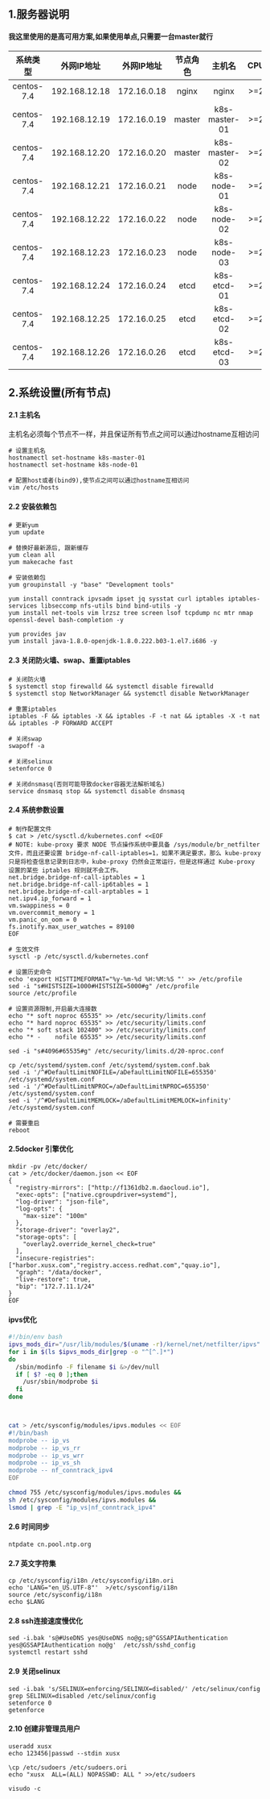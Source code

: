 ## 1.服务器说明
#### 我这里使用的是高可用方案,如果使用单点,只需要一台master就行
|系统类型  |外网IP地址   |外网IP地址 |节点角色|主机名       |CPU   |内存  |
|:-------: |:-----:      |:-----:    |:----:  |:----:       |:----:|:----:|
|centos-7.4|192.168.12.18|172.16.0.18|nginx   |nginx        |>=2   |>=2   |
|centos-7.4|192.168.12.19|172.16.0.19|master  |k8s-master-01|>=2   |>=2   |
|centos-7.4|192.168.12.20|172.16.0.20|master  |k8s-master-02|>=2   |>=2   |
|centos-7.4|192.168.12.21|172.16.0.21|node    |k8s-node-01  |>=2   |>=2   |
|centos-7.4|192.168.12.22|172.16.0.22|node    |k8s-node-02  |>=2   |>=2   |
|centos-7.4|192.168.12.23|172.16.0.23|node    |k8s-node-03  |>=2   |>=2   |
|centos-7.4|192.168.12.24|172.16.0.24|etcd    |k8s-etcd-01  |>=2   |>=2   |
|centos-7.4|192.168.12.25|172.16.0.25|etcd    |k8s-etcd-02  |>=2   |>=2   |
|centos-7.4|192.168.12.26|172.16.0.26|etcd    |k8s-etcd-03  |>=2   |>=2   |

## 2.系统设置(所有节点)
#### 2.1 主机名
主机名必须每个节点不一样，并且保证所有节点之间可以通过hostname互相访问
```
# 设置主机名
hostnamectl set-hostname k8s-master-01
hostnamectl set-hostname k8s-node-01

# 配置host或者(bind9),使节点之间可以通过hostname互相访问
vim /etc/hosts
```

#### 2.2 安装依赖包
```
# 更新yum
yum update

# 替换好最新源后, 跟新缓存
yum clean all
yum makecache fast

# 安装依赖包
yum groupinstall -y "base" "Development tools"

yum install conntrack ipvsadm ipset jq sysstat curl iptables iptables-services libseccomp nfs-utils bind bind-utils -y
yum install net-tools vim lrzsz tree screen lsof tcpdump nc mtr nmap openssl-devel bash-completion -y

yum provides jav
yum install java-1.8.0-openjdk-1.8.0.222.b03-1.el7.i686 -y
```

#### 2.3 关闭防火墙、swap、重置iptables
```
# 关闭防火墙
$ systemctl stop firewalld && systemctl disable firewalld
$ systemctl stop NetworkManager && systemctl disable NetworkManager

# 重置iptables
iptables -F && iptables -X && iptables -F -t nat && iptables -X -t nat && iptables -P FORWARD ACCEPT

# 关闭swap
swapoff -a

# 关闭selinux
setenforce 0

# 关闭dnsmasq(否则可能导致docker容器无法解析域名)
service dnsmasq stop && systemctl disable dnsmasq
```

#### 2.4 系统参数设置
```
# 制作配置文件
$ cat > /etc/sysctl.d/kubernetes.conf <<EOF
# NOTE: kube-proxy 要求 NODE 节点操作系统中要具备 /sys/module/br_netfilter 文件，而且还要设置 bridge-nf-call-iptables=1，如果不满足要求，那么 kube-proxy 只是将检查信息记录到日志中，kube-proxy 仍然会正常运行，但是这样通过 Kube-proxy 设置的某些 iptables 规则就不会工作。
net.bridge.bridge-nf-call-iptables = 1
net.bridge.bridge-nf-call-ip6tables = 1
net.bridge.bridge-nf-call-arptables = 1
net.ipv4.ip_forward = 1
vm.swappiness = 0
vm.overcommit_memory = 1
vm.panic_on_oom = 0
fs.inotify.max_user_watches = 89100
EOF

# 生效文件
sysctl -p /etc/sysctl.d/kubernetes.conf

# 设置历史命令
echo 'export HISTTIMEFORMAT="%y-%m-%d %H:%M:%S "' >> /etc/profile
sed -i "s#HISTSIZE=1000#HISTSIZE=5000#g" /etc/profile
source /etc/profile

# 设置资源限制,开启最大连接数
echo "* soft noproc 65535" >> /etc/security/limits.conf
echo "* hard noproc 65535" >> /etc/security/limits.conf
echo "* soft stack 102400" >> /etc/security/limits.conf
echo "* -    nofile 65535" >> /etc/security/limits.conf 

sed -i "s#4096#65535#g" /etc/security/limits.d/20-nproc.conf

cp /etc/systemd/system.conf /etc/systemd/system.conf.bak
sed -i '/^#DefaultLimitNOFILE=/aDefaultLimitNOFILE=655350' /etc/systemd/system.conf
sed -i '/^#DefaultLimitNPROC=/aDefaultLimitNPROC=655350' /etc/systemd/system.conf
sed -i '/^#DefaultLimitMEMLOCK=/aDefaultLimitMEMLOCK=infinity' /etc/systemd/system.conf

# 需要重启
reboot
```

#### 2.5docker 引擎优化
```
mkdir -pv /etc/docker/
cat > /etc/docker/daemon.json << EOF
{
  "registry-mirrors": ["http://f1361db2.m.daocloud.io"],
  "exec-opts": ["native.cgroupdriver=systemd"],
  "log-driver": "json-file",
  "log-opts": {
    "max-size": "100m"
  },
  "storage-driver": "overlay2",
  "storage-opts": [
    "overlay2.override_kernel_check=true"
  ],
  "insecure-registries": ["harbor.xusx.com","registry.access.redhat.com","quay.io"],
  "graph": "/data/docker",
  "live-restore": true,
  "bip": "172.7.11.1/24"
}
EOF
```

#### ipvs优化
```bash
#!/bin/env bash
ipvs_mods_dir="/usr/lib/modules/$(uname -r)/kernel/net/netfilter/ipvs"
for i in $(ls $ipvs_mods_dir|grep -o "^[^.]*")
do
  /sbin/modinfo -F filename $i &>/dev/null
  if [ $? -eq 0 ];then
    /usr/sbin/modprobe $i
  fi
done



cat > /etc/sysconfig/modules/ipvs.modules << EOF
#!/bin/bash
modprobe -- ip_vs
modprobe -- ip_vs_rr
modprobe -- ip_vs_wrr
modprobe -- ip_vs_sh
modprobe -- nf_conntrack_ipv4
EOF

chmod 755 /etc/sysconfig/modules/ipvs.modules && 
sh /etc/sysconfig/modules/ipvs.modules && 
lsmod | grep -E "ip_vs|nf_conntrack_ipv4"
```

#### 2.6 时间同步
``` shell
ntpdate cn.pool.ntp.org
```

#### 2.7 英文字符集
``` shell
cp /etc/sysconfig/i18n /etc/sysconfig/i18n.ori
echo 'LANG="en_US.UTF-8"'  >/etc/sysconfig/i18n 
source /etc/sysconfig/i18n
echo $LANG
```

#### 2.8 ssh连接速度慢优化
``` shell
sed -i.bak 's@#UseDNS yes@UseDNS no@g;s@^GSSAPIAuthentication yes@GSSAPIAuthentication no@g'  /etc/ssh/sshd_config
systemctl restart sshd
```

#### 2.9 关闭selinux
``` shell
sed -i.bak 's/SELINUX=enforcing/SELINUX=disabled/' /etc/selinux/config
grep SELINUX=disabled /etc/selinux/config 
setenforce 0
getenforce
```

#### 2.10 创建非管理员用户
``` shell
useradd xusx
echo 123456|passwd --stdin xusx

\cp /etc/sudoers /etc/sudoers.ori
echo "xusx  ALL=(ALL) NOPASSWD: ALL " >>/etc/sudoers

visudo -c
```

